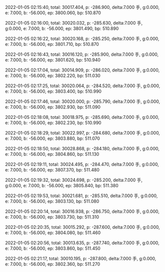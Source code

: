 2022-01-05 02:15:40, total: 30017.404, p: -286.900, delta:7.000 手, g:0.000, e: 7.000, b: -56.000, ep: 3800.060, bp: 510.870

2022-01-05 02:16:00, total: 30020.032, p: -285.630, delta:7.000 手, g:0.000, e: 7.000, b: -56.000, ep: 3801.490, bp: 510.890

2022-01-05 02:16:22, total: 30020.168, p: -285.250, delta:7.000 手, g:0.000, e: 7.000, b: -56.000, ep: 3801.710, bp: 510.870

2022-01-05 02:16:43, total: 30016.120, p: -285.900, delta:7.000 手, g:0.000, e: 7.000, b: -56.000, ep: 3801.620, bp: 510.940

2022-01-05 02:17:04, total: 30014.909, p: -286.020, delta:7.000 手, g:0.000, e: 7.000, b: -56.000, ep: 3802.220, bp: 511.030

2022-01-05 02:17:25, total: 30020.064, p: -284.520, delta:7.000 手, g:0.000, e: 7.000, b: -56.000, ep: 3803.400, bp: 510.990

2022-01-05 02:17:46, total: 30020.000, p: -285.790, delta:7.000 手, g:0.000, e: 7.000, b: -56.000, ep: 3802.930, bp: 511.090

2022-01-05 02:18:08, total: 30018.975, p: -285.690, delta:7.000 手, g:0.000, e: 7.000, b: -56.000, ep: 3802.230, bp: 510.990

2022-01-05 02:18:29, total: 30022.997, p: -284.680, delta:7.000 手, g:0.000, e: 7.000, b: -56.000, ep: 3803.880, bp: 511.070

2022-01-05 02:18:50, total: 30028.868, p: -284.180, delta:7.000 手, g:0.000, e: 7.000, b: -56.000, ep: 3804.860, bp: 511.130

2022-01-05 02:19:11, total: 30024.495, p: -284.470, delta:7.000 手, g:0.000, e: 7.000, b: -56.000, ep: 3807.370, bp: 511.480

2022-01-05 02:19:32, total: 30024.698, p: -285.200, delta:7.000 手, g:0.000, e: 7.000, b: -56.000, ep: 3805.840, bp: 511.380

2022-01-05 02:19:53, total: 30021.681, p: -285.510, delta:7.000 手, g:0.000, e: 7.000, b: -56.000, ep: 3803.130, bp: 511.080

2022-01-05 02:20:14, total: 30016.938, p: -286.750, delta:7.000 手, g:0.000, e: 7.000, b: -56.000, ep: 3803.730, bp: 511.310

2022-01-05 02:20:35, total: 30015.292, p: -287.600, delta:7.000 手, g:0.000, e: 7.000, b: -56.000, ep: 3804.080, bp: 511.460

2022-01-05 02:20:56, total: 30013.635, p: -287.740, delta:7.000 手, g:0.000, e: 7.000, b: -56.000, ep: 3803.860, bp: 511.450

2022-01-05 02:21:17, total: 30010.195, p: -287.800, delta:7.000 手, g:0.000, e: 7.000, b: -56.000, ep: 3802.360, bp: 511.270